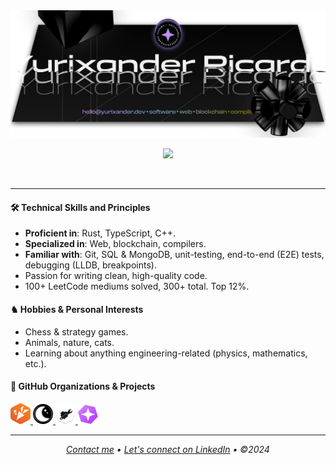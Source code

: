 <img src="./assets/header.png" />

<p align="center">
  <a href="https://skillicons.dev">
    <img src="https://skillicons.dev/icons?i=ts,rust,cpp,react,nextjs,tailwind,git,electron,mysql,webflow,figma" />
  </a>
</p>

<br />

<hr />

#### 🛠 Technical Skills and Principles

- **Proficient in**: Rust, TypeScript, C++.
- **Specialized in**: Web, blockchain, compilers.
- **Familiar with**: Git, SQL & MongoDB, unit-testing, end-to-end (E2E) tests, debugging (LLDB, breakpoints).
- Passion for writing clean, high-quality code.
- 100+ LeetCode mediums solved, 300+ total. Top 12%.

#### ♞ Hobbies & Personal Interests

- Chess & strategy games.
- Animals, nature, cats.
- Learning about anything engineering-related (physics, mathematics, etc.).

#### 🌟 GitHub Organizations & Projects

<a href="https://github.com/codex-tooling/tails">
  <img width="32" src="./assets/tails-project-logo.png" />
</a>
<a href="https://github.com/halfmoongames">
  <img width="32" src="./assets/halfmoongames-org-logo.png" />
</a>
<a href="https://github.com/codex-tooling">
  <img width="32" src="./assets/codex-tooling-org-logo.png" />
</a>
<a href="https://github.com/yurixander/mirage">
  <img width="32" src="./assets/mirage-project-logo.png" />
</a>

<hr />

<p align="center">
  <i>
   <a href="mailto:hello@yurixander.dev">Contact me</a> &bull; <a href="https://linkedin.com/in/yurixander">Let's connect on LinkedIn</a> &bull; &copy;2024
  </i>
</p>
